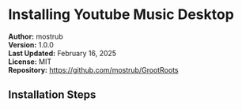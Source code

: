 # Installing Youtube Music Desktop

**Author:** mostrub  
**Version:** 1.0.0  
**Last Updated:** February 16, 2025  
**License:** MIT  
**Repository:** https://github.com/mostrub/GrootRoots

## Installation Steps
